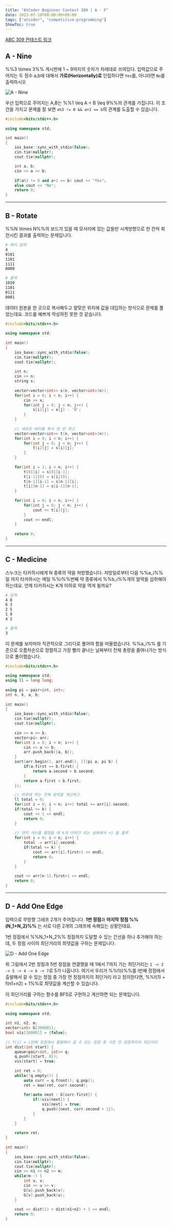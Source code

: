 ```yaml
---
title: "AtCoder Beginner Contest 309 | A - F"
date: 2023-07-10T00:00:00+09:00
tags: ["atcoder", "competitive-programming"]
ShowToc: true
---
```


[ABC 309 컨테스트 링크](https://atcoder.jp/contests/abc309/tasks)

## A - Nine
%%3 \times 3%% 게시판에 1 ~ 9까지의 숫자가 차례대로 쓰여있다. 입력값으로 주어지는 두 정수 a,b에 대해서 **가로(Horizontally)로** 인접하다면 `Yes`를, 아니라면 `No`를 출력하시오

![A - Nine](/abc309/a.png)

우선 입력으로 주어지는 A,B는 %%1 \leq A < B \leq 9%%의 관계를 가집니다.
이 조건을 가지고 문제를 잘 보면 `a%3 != 0 && a+1 == b`의 관계를 도출할 수 있습니다.

```cpp
#include<bits/stdc++.h>
 
using namespace std;

int main()
{
    ios_base::sync_with_stdio(false);
    cin.tie(nullptr);
    cout.tie(nullptr);

    int a, b;
    cin >> a >> b;
  
  	if(a%3 != 0 and a+1 == b) cout << "Yes";
  	else cout << "No";
    return 0;
}
```

---

## B - Rotate
%%N \times N%%의 보드가 있을 때 모서리에 있는 값들만 시계방향으로 한 칸씩 회전시킨 결과를 출력하는 문제입니다.

```sh
# 예시 입력
4
0101
1101
1111
0000

# 출력
1010
1101
0111
0001
```

데이터 원본을 한 곳으로 복사해두고 알맞은 위치에 값을 대입하는 방식으로 문제를 풀었는데요. 코드를 예쁘게 작성하진 못한 것 같습니다.

```cpp
#include<bits/stdc++.h>
 
using namespace std;
 
int main()
{
    ios_base::sync_with_stdio(false);
    cin.tie(nullptr);
    cout.tie(nullptr);
    
    int n;
    cin >> n;
    string x;
 
    vector<vector<int>> s(n, vector<int>(n));
    for(int i = 0; i < n; i++) {
        cin >> x;
        for(int j = 0; j < n; j++) {
            s[i][j] = x[j] - '0';
        }
    }
 
    // 새로운 테이블 복사 한 번 하고
    vector<vector<int>> t(n, vector<int>(n));
    for(int i = 0; i < n; i++) {
        for(int j = 0; j < n; j++) {
            t[i][j] = s[i][j];
        }
    }
 
    for(int i = 1; i < n; i++) {
        t[0][i] = s[0][i-1];
        t[i-1][0] = s[i][0];
        t[n-1][i-1] = s[n-1][i];
        t[i][n-1] = s[i-1][n-1];
    }
 
    for(int i = 0; i < n; i++) {
        for(int j = 0; j < n; j++) {
            cout << t[i][j];
        }
        cout << endl;
    }
 
    return 0;
}
```

---

## C - Medicine
스누크는 타카하시에게 N 종류의 약을 처방했습니다. 처방일로부터 다음 %%a_i%%일 까지 타카하시는 매일 %%i%%번째 약 종류에서 %%b_i%%개의 알약을 섭취해야 하는데요.
언제 타카하시는 K개 이하로 약을 먹게 될까요?

```sh
# 입력
4 8
6 3
2 5
1 9
4 2

# 출력
3
```

이 문제를 보자마자 직관적으로 그리디로 풀어야 함을 떠올렸습니다. %%a_i%% 를 기준으로 오름차순으로 정렬하고 가장 빨리 끝나는 날짜부터 전체 총량을 줄여나가는 방식으로 풀이했습니다.

```cpp
#include<bits/stdc++.h>
 
using namespace std;
using ll = long long;
 
using pi = pair<int, int>;
int n, k, a, b;
 
int main()
{
    ios_base::sync_with_stdio(false);
    cin.tie(nullptr);
    cout.tie(nullptr);
 
    cin >> n >> k;
    vector<pi> arr;
    for(int i = 0; i < n; i++) {
        cin >> a >> b;
        arr.push_back({a, b});
    }
    sort(arr.begin(), arr.end(), [](pi a, pi b) {
        if(a.first == b.first) {
            return a.second < b.second;
        }
        return a.first < b.first;
    });

    // 하루에 먹는 전체 알약을 계산하고
    ll total = 0;
    for(int i = 0; i < n; i++) total += arr[i].second;
    if(total <= k) {
        cout << 1 << endl;
        return 0;
    }
 
    // 약의 개수를 줄였을 때 k개 이하가 되는 날짜에서 +1 을 출력
    for(int i = 0; i < n; i++) {
        total -= arr[i].second;
        if(total <= k) {
            cout << arr[i].first+1 << endl;
            return 0;
        }
    }
 
    cout << arr[n-1].first+1 << endl;
    return 0;
}
```

---

## D - Add One Edge
입력으로 무방향 그래프 2개가 주어집니다. **1번 정점**과 **마지막 정점 %%(N_1+N_2)%%** 는 서로 다른 2개의 그래프에 속해있는 상황인데요.

1번 정점에서 %%N_1+N_2%% 정점까지 도달할 수 있는 간선을 하나 추가해야 하는데, 두 정점 사이의 최단거리의 최댓값을 구하는 문제입니다.

![D - Add One Edge](/abc309/d.png)

위 그림에서 2번 정점과 5번 정점을 연결했을 때 1에서 7까지 가는 최단거리는 `1 -> 2 -> 5 -> 4 -> 6 -> 7`로 5가 나옵니다. 여기서 우리가 %%f(i)%%를 i번째 정점에서 출발해서 갈 수 있는 정점 중 가장 먼 정점까지의 최단거리 라고 정의한다면, %%f(1) + f(n1+n2) + 1%%로 최댓값을 계산할 수 있습니다.

이 최단거리를 구하는 함수를 BFS로 구현하고 계산하면 되는 문제입니다.

```cpp
#include<bits/stdc++.h>
 
using namespace std;
 
int n1, n2, m;
vector<int> G[300001];
bool vis[300001] = {false};
 
// f(i) = i번째 정점에서 출발해서 갈 수 있는 정점 중 가장 먼 정점까지의 최단거리
int dist(int start) {
    queue<pair<int, int>> q;
    q.push({start, 0});
    vis[start] = true;
 
    int ret = 0;
    while(!q.empty()) {
        auto curr = q.front(); q.pop();
        ret = max(ret, curr.second);
 
        for(auto next : G[curr.first]) {
            if(!vis[next]) {
                vis[next] = true;
                q.push({next, curr.second + 1});
            }
        }
    }
 
    return ret;
}
 
int main()
{
    ios_base::sync_with_stdio(false);
    cin.tie(nullptr);
    cout.tie(nullptr);
    cin >> n1 >> n2 >> m;
    while(m--) {
        int u, v;
        cin >> u >> v;
        G[u].push_back(v);
        G[v].push_back(u);
    }
 
    cout << dist(1) + dist(n1+n2) + 1 << endl;
    return 0;
}
```
